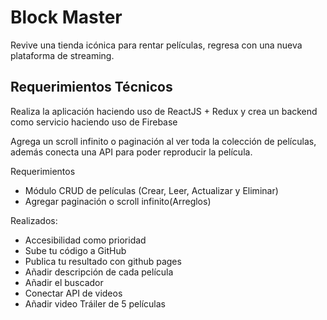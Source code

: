 # Block Master

Revive una tienda icónica para rentar películas, regresa con una nueva plataforma de streaming.

## Requerimientos Técnicos

Realiza la aplicación haciendo uso de ReactJS + Redux y crea un backend como servicio haciendo uso de Firebase

Agrega un scroll infinito o paginación al ver toda la colección de películas, además conecta una API para poder reproducir la película.

Requerimientos

- Módulo CRUD de películas (Crear, Leer, Actualizar y Eliminar) 
- Agregar paginación o scroll infinito(Arreglos)


Realizados: 

- Accesibilidad como prioridad
- Sube tu código a GitHub
- Publica tu resultado con github pages
- Añadir descripción de cada película
- Añadir el buscador
- Conectar API de videos
- Añadir video Tráiler de 5 películas

